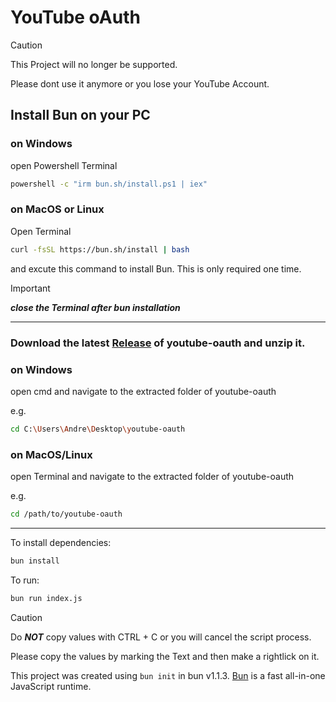# YouTube oAuth

> [!CAUTION]
> This Project will no longer be supported.
> 
> Please dont use it anymore or you lose your YouTube Account.

## Install Bun on your PC

### on Windows
  
open Powershell Terminal

```bash
powershell -c "irm bun.sh/install.ps1 | iex"
```

### on MacOS or Linux

Open Terminal

```bash
curl -fsSL https://bun.sh/install | bash
```

and excute this command to install Bun. This is only required one time.

> [!IMPORTANT]  
> ***close the Terminal after bun installation***

---

### Download the latest [Release](https://github.com/PureDevLabs/youtube-oauth/releases) of youtube-oauth and unzip it.

### on Windows
  
open cmd and navigate to the extracted folder of youtube-oauth

e.g.
```bash
cd C:\Users\Andre\Desktop\youtube-oauth
```


### on MacOS/Linux

open Terminal and navigate to the extracted folder of youtube-oauth

e.g.
```bash
cd /path/to/youtube-oauth
```

--- 

To install dependencies:

```bash
bun install
```

To run:

```bash
bun run index.js
```

> [!CAUTION]
> Do ***NOT*** copy values with CTRL + C or you will cancel the script process.
> 
> Please copy the values by marking the Text and then make a rightlick on it.


This project was created using `bun init` in bun v1.1.3. [Bun](https://bun.sh) is a fast all-in-one JavaScript runtime.

